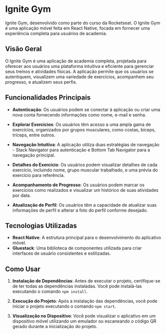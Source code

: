# Ignite Gym

Ignite Gym, desenvolvido como parte do curso da Rocketseat. O Ignite Gym é uma aplicação móvel feita em React Native, focada em fornecer uma experiência completa para usuários de academia.

## Visão Geral

O Ignite Gym é uma aplicação de academia completa, projetada para oferecer aos usuários uma plataforma intuitiva e eficiente para gerenciar seus treinos e atividades físicas. A aplicação permite que os usuários se autentiquem, visualizem uma variedade de exercícios, acompanhem seu progresso, e atualizem seus perfis.

## Funcionalidades Principais

- **Autenticação**: Os usuários podem se conectar à aplicação ou criar uma nova conta fornecendo informações como nome, e-mail e senha.
- **Explorar Exercícios**: Os usuários têm acesso a uma ampla gama de exercícios, organizados por grupos musculares, como costas, bíceps, tríceps, entre outros.

- **Navegação Intuitiva**: A aplicação utiliza duas estratégias de navegação - Stack Navigator para autenticação e Bottom Tab Navigator para a navegação principal.

- **Detalhes do Exercício**: Os usuários podem visualizar detalhes de cada exercício, incluindo nome, grupo muscular trabalhado, e uma prévia do exercício para referência.

- **Acompanhamento de Progresso**: Os usuários podem marcar os exercícios como realizados e visualizar um histórico de suas atividades por data.

- **Atualização de Perfil**: Os usuários têm a capacidade de atualizar suas informações de perfil e alterar a foto do perfil conforme desejado.

## Tecnologias Utilizadas

- **React Native**: A estrutura principal para o desenvolvimento do aplicativo móvel.
- **Gluestack**: Uma biblioteca de componentes utilizada para criar interfaces de usuário consistentes e estilizadas.

## Como Usar

1. **Instalação de Dependências**: Antes de executar o projeto, certifique-se de ter todas as dependências instaladas. Você pode instalá-las executando o comando `npm install`.

2. **Execução do Projeto**: Após a instalação das dependências, você pode iniciar o projeto executando o comando `npm start`.

3. **Visualização no Dispositivo**: Você pode visualizar o aplicativo em um dispositivo móvel utilizando um emulador ou escaneando o código QR gerado durante a inicialização do projeto.
